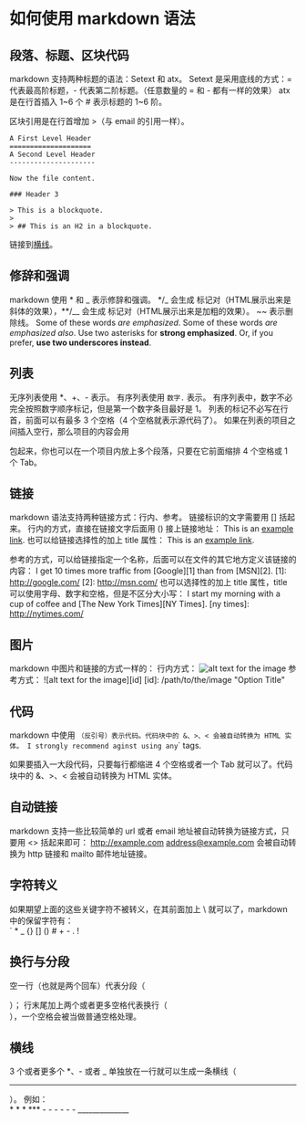 # 如何使用 markdown 语法


## 段落、标题、区块代码
markdown 支持两种标题的语法：Setext 和 atx。
Setext 是采用底线的方式：= 代表最高阶标题，- 代表第二阶标题。（任意数量的 = 和 - 都有一样的效果）
atx 是在行首插入 1~6 个 # 表示标题的 1~6 阶。

区块引用是在行首增加 >（与 email 的引用一样）。


    A First Level Header
    ====================
    A Second Level Header
    ---------------------
    
    Now the file content.
    
    ### Header 3
    
    > This is a blockquote.
    >
    > ## This is an H2 in a blockquote.
链接到[横线](#hr)。


## 修辞和强调
markdown 使用 * 和 _ 表示修辞和强调。
*/_ 会生成 <em></em> 标记对（HTML展示出来是斜体的效果），**/__ 会生成 <strong></strong> 标记对（HTML展示出来是加粗的效果）。 
~~ 表示删除线。
Some of these words *are emphasized*.
Some of these words _are emphasized also_.
Use two asterisks for **strong emphasized**.
Or, if you prefer, __use two underscores instead__.



## 列表

无序列表使用 *、+、- 表示。
有序列表使用 `数字.` 表示。
有序列表中，数字不必完全按照数字顺序标记，但是第一个数字条目最好是 1。
列表的标记不必写在行首，前面可以有最多 3 个空格（4 个空格就表示源代码了）。
如果在列表的项目之间插入空行，那么项目的内容会用 <p> 包起来，你也可以在一个项目内放上多个段落，只要在它前面缩排 4 个空格或 1 个 Tab。



## 链接
markdown 语法支持两种链接方式：行内、参考。
链接标识的文字需要用 [] 括起来。
行内的方式，直接在链接文字后面用 () 接上链接地址：
This is an [example link](http://leigao.org/).
也可以给链接选择性的加上 title 属性：
This is an [example link](http://leigao.org/ "Link Title").

参考的方式，可以给链接指定一个名称，后面可以在文件的其它地方定义该链接的内容：
I get 10 times more traffic from [Google][1] than from [MSN][2].
[1]: http://google.com/
[2]: http://msn.com/
也可以选择性的加上 title 属性，title 可以使用字母、数字和空格，但是不区分大小写：
I start my morning with a cup of coffee and [The New York Times][NY Times].
[ny times]: http://nytimes.com/



## 图片
markdown 中图片和链接的方式一样的：
行内方式：
![alt text for the image](/path/to/the/image "Option Title")
参考方式：
![alt text for the image][id]
[id]: /path/to/the/image "Option Title"



## 代码
markdown 中使用 ` （反引号）表示代码。代码块中的 &、>、< 会被自动转换为 HTML 实体。
I strongly recommend aginst using any `<blink>` tags.

如果要插入一大段代码，只要每行都缩进 4 个空格或者一个 Tab 就可以了。代码块中的 &、>、< 会被自动转换为 HTML 实体。



## 自动链接
markdown 支持一些比较简单的 url 或者 email 地址被自动转换为链接方式，只要用 <> 括起来即可：
<http://example.com>
<address@example.com>
会被自动转换为 http 链接和 mailto 邮件地址链接。



## 字符转义
如果期望上面的这些关键字符不被转义，在其前面加上 \ 就可以了，markdown 中的保留字符有：
    \
    `
    *
    _
    {}
    []
    ()
    #
    +
    -
    .
    !



## 换行与分段
空一行（也就是两个回车）代表分段（<p>）；
行末尾加上两个或者更多空格代表换行（<br/>），一个空格会被当做普通空格处理。



## <a id="hr"></a>横线
3 个或者更多个 *、- 或者 _ 单独放在一行就可以生成一条横线（<hr/>）。
例如：    
    * * *
    ***
    - - - - - -
    ______________




